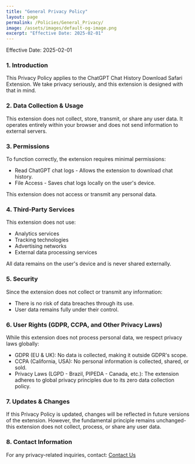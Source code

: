 ```yaml
---
title: "General Privacy Policy"
layout: page
permalink: /Policies/General_Privacy/
image: /assets/images/default-og-image.png
excerpt: "Effective Date: 2025-02-01"
---
```


Effective Date: 2025-02-01

### 1. Introduction

This Privacy Policy applies to the ChatGPT Chat History Download Safari Extension. We take privacy seriously, and this extension is designed with that in mind.

### 2. Data Collection & Usage

This extension does not collect, store, transmit, or share any user data. It operates entirely within your browser and does not send information to external servers.

### 3. Permissions

To function correctly, the extension requires minimal permissions:
- Read ChatGPT chat logs - Allows the extension to download chat history.
- File Access - Saves chat logs locally on the user's device.

This extension does not access or transmit any personal data.

### 4. Third-Party Services

This extension does not use:
- Analytics services
- Tracking technologies
- Advertising networks
- External data processing services

All data remains on the user's device and is never shared externally.

### 5. Security

Since the extension does not collect or transmit any information:
- There is no risk of data breaches through its use.
- User data remains fully under their control.

### 6. User Rights (GDPR, CCPA, and Other Privacy Laws)

While this extension does not process personal data, we respect privacy laws globally:
- GDPR (EU & UK): No data is collected, making it outside GDPR's scope.
- CCPA (California, USA): No personal information is collected, shared, or sold.
- Privacy Laws (LGPD - Brazil, PIPEDA - Canada, etc.): The extension adheres to global privacy principles due to its zero data collection policy.

### 7. Updates & Changes

If this Privacy Policy is updated, changes will be reflected in future versions of the extension. However, the fundamental principle remains unchanged-this extension does not collect, process, or share any user data.

### 8. Contact Information

For any privacy-related inquiries, contact: [Contact Us](/contact/)